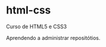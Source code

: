 # html-css
 Curso de HTML5 e CSS3

Aprendendo a administrar repositótios.

<a href="https://bruno90028.github.io/html-css/exercicios/desafio/index.html">